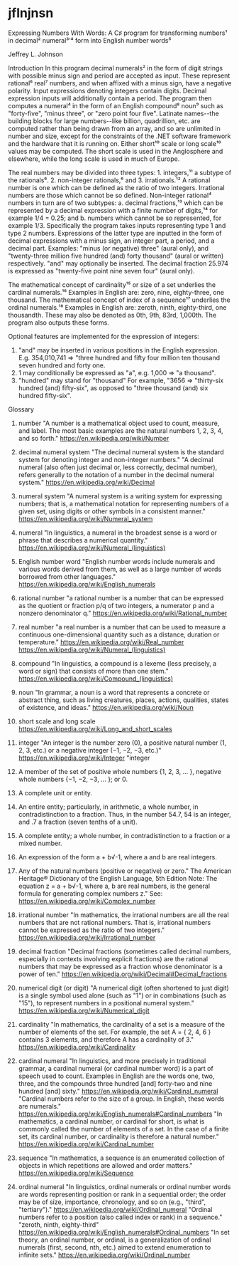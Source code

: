 # jflnjnsn  
Expressing Numbers With Words:
A C♯ program for transforming numbers¹ in decimal² numeral³’⁴ form 
into English number words⁵ 

Jeffrey L. Johnson

Introduction 
In this program decimal numerals² in the form of digit strings with possible minus sign and
period are accepted as input.  These represent rational⁶ real⁷ numbers, and when affixed
with a minus sign, have a negative polarity.  Input expressions denoting integers contain
digits.  Decimal expression inputs will additionally contain a period.  The program then
computes a numeral⁴ in the form of an English compound⁸ noun⁹ such as "forty-five",
"minus three", or "zero point four five".  Latinate names--the building blocks for large
numbers--like billion, quadrillion, etc. are computed rather than being drawn from an
array, and so are unlimited in number and size, except for the constraints of the .NET
software framework and the hardware that it is running on.  Either short¹⁰ scale or long
scale¹⁰ values may be computed.  The short scale is used in the Anglosphere and elsewhere,
while the long scale is used in much of Europe.

The real numbers may be divided into three types: 1. integers,¹¹ a subtype of the rationals⁶.
2. non-integer rationals,⁶ and 3. irrationals.¹²  A rational number is one which can be defined
as the ratio of two integers.  Irrational numbers are those which cannot be so defined.
Non-integer rational⁴ numbers in turn are of two subtypes: a. decimal fractions,¹³ which can
be represented by a decimal expression with a finite number of digits,¹⁴ for example
1/4 = 0.25; and b. numbers which cannot be so represented, for example 1/3.  Specifically
the program takes inputs representing type 1 and type 2 numbers.  Expressions of the latter
type are inputted in the form of decimal expressions with a minus sign, an integer part, a
period, and a decimal part.  Examples: "minus (or negative) three" (aural only), and
"twenty-three million five hundred (and) forty thousand" (aural or written) respectively.
"and" may optionally be inserted.  The decimal fraction 25.974 is expressed as
"twenty-five point nine seven four" (aural only).                    

The mathematical concept of cardinality¹⁵ or size of a set underlies the cardinal numerals.¹⁶
Examples in English are: zero, nine, eighty-three, one thousand.  The mathematical concept 
of index of a sequence¹⁷ underlies the ordinal numerals.¹⁸  Examples in English are:
zeroth, ninth, eighty-third, one thousandth.  These may also be denoted as 0th, 9th, 83rd,
1,000th.  The program also outputs these forms.

Optional features are implemented for the expression of integers:
1. "and" may be inserted in various positions in the English expression.
E.g. 354,010,741 ⇒ "three hundred and fifty four million ten thousand
seven hundred and forty one.
2. 1 may conditionally be expressed as "a", e.g. 1,000 ⇒ "a thousand".
3. "hundred" may stand for "thousand"  For example,  "3656 ⇒
"thirty-six hundred (and) fifty-six", as opposed to "three thousand (and)
six hundred fifty-six".

Glossary
1. number
"A number is a mathematical object used to count, measure, and label. The most basic
examples are the natural numbers 1, 2, 3, 4, and so forth."
https://en.wikipedia.org/wiki/Number
2. decimal numeral system
"The decimal numeral system is the standard system for denoting integer and non-integer
numbers." "A decimal numeral (also often just decimal or, less correctly, decimal number),
refers generally to the notation of a number in the decimal numeral system."
https://en.wikipedia.org/wiki/Decimal

3. numeral system
"A numeral system is a writing system for expressing numbers; that is, a mathematical
notation for representing numbers of a given set, using digits or other symbols in a consistent
manner."
https://en.wikipedia.org/wiki/Numeral_system

4. numeral
"In linguistics, a numeral in the broadest sense is a word or phrase that describes a
numerical quantity."
https://en.wikipedia.org/wiki/Numeral_(linguistics)

5. English number word
"English number words include numerals and various words derived from them, as well as
a large number of words borrowed from other languages."
https://en.wikipedia.org/wiki/English_numerals

6. rational number
"a rational number is a number that can be expressed as the quotient or fraction p/q of
two integers, a numerator p and a nonzero denominator q."
https://en.wikipedia.org/wiki/Rational_number                  

7. real number
"a real number is a number that can be used to measure a continuous one-dimensional
quantity such as a distance, duration or temperature."
https://en.wikipedia.org/wiki/Real_number 
https://en.wikipedia.org/wiki/Numeral_(linguistics)

8. compound
"In linguistics, a compound is a lexeme (less precisely, a word or sign) that consists
of more than one stem."
https://en.wikipedia.org/wiki/Compound_(linguistics)

9. noun
"In grammar, a noun is a word that represents a concrete or abstract thing, such as
living creatures, places, actions, qualities, states of existence, and ideas."
https://en.wikipedia.org/wiki/Noun

10. short scale and long scale
https://en.wikipedia.org/wiki/Long_and_short_scales 

11. integer
"An integer is the number zero (0), a positive natural number (1, 2, 3, etc.) or a
negative integer (−1, −2, −3, etc.)"
https://en.wikipedia.org/wiki/Integer
"integer
1. A member of the set of positive whole numbers {1, 2, 3, … },
negative whole numbers {−1, −2, −3, … }; or 0.
2. A complete unit or entity.
3. An entire entity; particularly, in arithmetic, a whole number, in contradistinction to a fraction.
Thus, in the number 54.7, 54 is an integer, and .7 a fraction (seven tenths of a unit).
4. A complete entity; a whole number, in contradistinction to a fraction or a mixed number.
5. An expression of the form a + b√-1, where a and b are real integers.
6. Any of the natural numbers (positive or negative) or zero."
The American Heritage® Dictionary of the English Language, 5th Edition
Note: The  equation z = a + b√-1, where a, b are real numbers, is the general formula for
generating complex numbers z." 
See: https://en.wikipedia.org/wiki/Complex_number

12. irrational number
"In mathematics, the irrational numbers are all the real numbers that are not
rational numbers. That is, irrational numbers cannot be expressed as the ratio of
two integers."
https://en.wikipedia.org/wiki/Irrational_number

13. decimal fraction
"Decimal fractions (sometimes called decimal numbers, especially in contexts
involving explicit fractions) are the rational numbers that may be expressed as a
fraction whose denominator is a power of ten."
https://en.wikipedia.org/wiki/Decimal#Decimal_fractions

14. numerical digit (or digit)
"A numerical digit (often shortened to just digit) is a single symbol used alone
(such as "1") or in combinations (such as "15"), to represent numbers in a positional
numeral system."
https://en.wikipedia.org/wiki/Numerical_digit
15. cardinality
"In mathematics, the cardinality of a set is a measure of the number of elements of the set.
For example, the set A = { 2, 4, 6 } contains 3 elements, and therefore A has a cardinality of 3."
https://en.wikipedia.org/wiki/Cardinality

16. cardinal numeral
"In linguistics, and more precisely in traditional grammar, a cardinal numeral
(or cardinal number word) is a part of speech used to count. Examples in English
are the words one, two, three, and the compounds three hundred [and] forty-two and
nine hundred [and] sixty." 
https://en.wikipedia.org/wiki/Cardinal_numeral
"Cardinal numbers refer to the size of a group. In English, these words are numerals."
https://en.wikipedia.org/wiki/English_numerals#Cardinal_numbers
"In mathematics, a cardinal number, or cardinal for short, is what is commonly called
the number of elements of a set. In the case of a finite set, its cardinal number, or
cardinality is therefore a natural number."
https://en.wikipedia.org/wiki/Cardinal_number

17. sequence
"In mathematics, a sequence is an enumerated collection of objects in which
repetitions are allowed and order matters."
https://en.wikipedia.org/wiki/Sequence

18. ordinal numeral
"In linguistics, ordinal numerals or ordinal number words are words representing
position or rank in a sequential order; the order may be of size, importance, chronology,
and so on (e.g., "third", "tertiary")."
https://en.wikipedia.org/wiki/Ordinal_numeral
"Ordinal numbers refer to a position (also called index or rank) in a sequence." "zeroth,
ninth, eighty-third"
https://en.wikipedia.org/wiki/English_numerals#Ordinal_numbers
"In set theory, an ordinal number, or ordinal, is a generalization of ordinal numerals
(first, second, nth, etc.) aimed to extend enumeration to infinite sets."
https://en.wikipedia.org/wiki/Ordinal_number 
